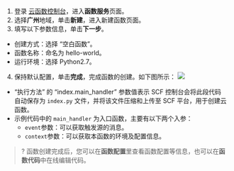 1. 登录 [云函数控制台](https://console.cloud.tencent.com/scf/list?rid=1)，进入**函数服务**页面。
2. 选择**广州**地域，单击**新建**，进入新建函数页面。
3. 填写以下参数信息，单击**下一步**。
 - 创建方式：选择 “空白函数”。
 - 函数名称：命名为 hello-world。
 - 运行环境：选择 Python2.7。
4. 保持默认配置，单击**完成**，完成函数的创建。如下图所示： 
![](https://main.qcloudimg.com/raw/cf9ef2a855d259d8cc1af773890535b7.png)
 - “执行方法” 的 “index.main_handler” 参数值表示 SCF 控制台会将此段代码自动保存为 `index.py` 文件，并将该文件压缩和上传至 SCF 平台，用于创建云函数。
 - 示例代码中的 `main_handler` 为入口函数，主要有以下两个入参：
    - `event`参数：可以获取触发源的消息。
    - `context`参数：可以获取本函数的环境及配置信息。

 >? 函数创建完成后，您可以在**函数配置**里查看函数配置等信息，也可以在**函数代码**中在线编辑代码。

